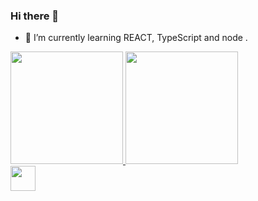 ### Hi there 👋

<!--- 🔭 I’m currently working on ...-->
- 🌱 I’m currently learning REACT, TypeScript and node .
<!-- - 👯 I’m looking to collaborate on ... 
- 🤔 I’m looking for help with ...
- 💬 Ask me about ...
- 📫 How to reach me: ...
- 😄 Pronouns: ...
- ⚡ Fun fact: ...-->

<div>
<a href="https://github.com/seu-usuário-aqui">
<img height="180em" src="https://github-readme-stats.vercel.app/api/top-langs/?username=SamuelSsc&layout=compact&langs_count=7&theme=midnight-purple"/>
<img height="180em" src="https://github-readme-stats.vercel.app/api?username=SamuelSsc&show_icons=true&theme=midnight-purple&include_all_commits=true&count_private=true"/>
</div>

<img src="https://cdn.jsdelivr.net/gh/devicons/devicon/icons/git/git-original.svg" width="40" height="40"/>
<link rel="stylesheet" href="https://cdn.jsdelivr.net/gh/devicons/devicon@v2.15.1/devicon.min.css">
<link rel="stylesheet" href="https://cdn.jsdelivr.net/gh/devicons/devicon@v2.15.1/devicon.min.css">
<link rel="stylesheet" href="https://cdn.jsdelivr.net/gh/devicons/devicon@v2.15.1/devicon.min.css">
<link rel="stylesheet" href="https://cdn.jsdelivr.net/gh/devicons/devicon@v2.15.1/devicon.min.css">
<link rel="stylesheet" href="https://cdn.jsdelivr.net/gh/devicons/devicon@v2.15.1/devicon.min.css">
